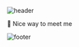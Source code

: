 ![header](https://capsule-render.vercel.app/api?type=Waving&height=100)



🤞 Nice way to meet me

![footer](https://capsule-render.vercel.app/api?type=Waving&height=100&reversal=true)
